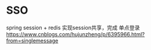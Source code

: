 # SSO
spring session + redis 实现session共享，完成 单点登录
https://www.cnblogs.com/hujunzheng/p/6395966.html?from=singlemessage
